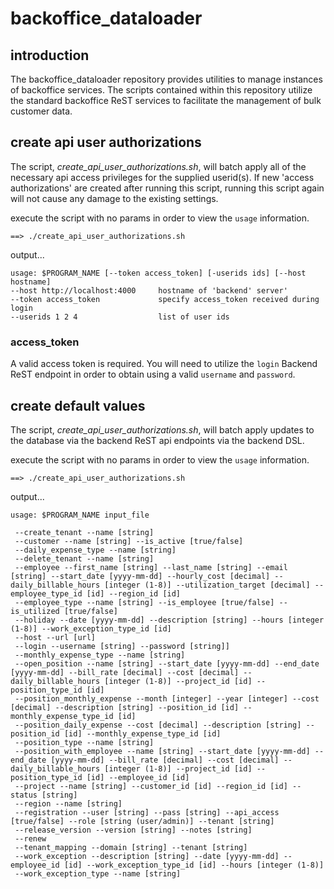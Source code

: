 # backoffice_dataloader

## introduction
The backoffice_dataloader repository provides utilities to manage instances of backoffice services.  The scripts contained within this repository utilize the standard backoffice ReST services to facilitate the management of bulk customer data.

## create api user authorizations
The script, *create_api_user_authorizations.sh*, will batch apply all of the necessary api access privileges for the supplied userid(s).  If new 'access authorizations' are created after running this script, running this script again will not cause any damage to the existing settings.

execute the script with no params in order to view the ```usage``` information.
```
==> ./create_api_user_authorizations.sh
```

output... 

```
usage: $PROGRAM_NAME [--token access_token] [-userids ids] [--host hostname]
--host http://localhost:4000     hostname of 'backend' server'
--token access_token             specify access_token received during login
--userids 1 2 4                  list of user ids
```

### access_token
A valid access token is required.  You will need to utilize the ```login``` Backend ReST endpoint in order to obtain using a valid ```username``` and ```password```.

## create default values
The script, *create_api_user_authorizations.sh*, will batch apply updates to the database via the backend ReST api endpoints via the backend DSL.

execute the script with no params in order to view the ```usage``` information.
```
==> ./create_api_user_authorizations.sh
```

output... 

```
usage: $PROGRAM_NAME input_file

 --create_tenant --name [string]
 --customer --name [string] --is_active [true/false]
 --daily_expense_type --name [string]
 --delete_tenant --name [string]
 --employee --first_name [string] --last_name [string] --email [string] --start_date [yyyy-mm-dd] --hourly_cost [decimal] --daily_billable_hours [integer (1-8)] --utilization_target [decimal] --employee_type_id [id] --region_id [id]
 --employee_type --name [string] --is_employee [true/false] --is_utilized [true/false]
 --holiday --date [yyyy-mm-dd] --description [string] --hours [integer (1-8)] --work_exception_type_id [id]
 --host --url [url]
 --login --username [string] --password [string]]
 --monthly_expense_type --name [string]
 --open_position --name [string] --start_date [yyyy-mm-dd] --end_date [yyyy-mm-dd] --bill_rate [decimal] --cost [decimal] --daily_billable_hours [integer (1-8)] --project_id [id] --position_type_id [id]
 --position_monthly_expense --month [integer] --year [integer] --cost [decimal] --description [string] --position_id [id] --monthly_expense_type_id [id]
 --position_daily_expense --cost [decimal] --description [string] --position_id [id] --monthly_expense_type_id [id]
 --position_type --name [string]
 --position_with_employee --name [string] --start_date [yyyy-mm-dd] --end_date [yyyy-mm-dd] --bill_rate [decimal] --cost [decimal] --daily_billable_hours [integer (1-8)] --project_id [id] --position_type_id [id] --employee_id [id]
 --project --name [string] --customer_id [id] --region_id [id] --status [string]
 --region --name [string]
 --registration --user [string] --pass [string] --api_access [true/false] --role [string (user/admin)] --tenant [string]
 --release_version --version [string] --notes [string]
 --renew
 --tenant_mapping --domain [string] --tenant [string]
 --work_exception --description [string] --date [yyyy-mm-dd] --employee_id [id] --work_exception_type_id [id] --hours [integer (1-8)]
 --work_exception_type --name [string]
``` 